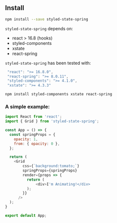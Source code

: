 ## Install

```bash
npm install --save styled-state-spring
```

`styled-state-spring` depends on:

  - react > 16.8 (hooks)
  - styled-components
  - xstate
  - react-spring

`styled-state-spring` has been tested with:

```js
 "react": ">= 16.8.0",
 "react-spring": ">= 8.0.11",
 "styled-components": ">= 4.1.0",
 "xstate": ">= 4.3.3"
```

```bash
npm install styled-components xstate react-spring
```

### A simple example:
```js
import React from 'react';
import { Grid } from 'styled-state-spring';

const App = () => {
  const springProps = {
    opacity: 1,
    from: { opacity: 0 },
  };

  return (
    <Grid
        css={`background:tomato;`}
        springProps={springProps}
        render={props => {
          return (
              <div>I'm Animating!</div>
          );
        }}
      />
  );
}

export default App;

```

